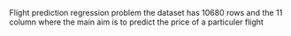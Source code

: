 Flight prediction regression problem
the dataset has 10680 rows and the 11 column where the main aim is to predict the price of a particuler flight
